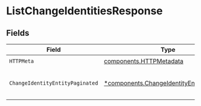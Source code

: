 # ListChangeIdentitiesResponse


## Fields

| Field                                                                                                 | Type                                                                                                  | Required                                                                                              | Description                                                                                           |
| ----------------------------------------------------------------------------------------------------- | ----------------------------------------------------------------------------------------------------- | ----------------------------------------------------------------------------------------------------- | ----------------------------------------------------------------------------------------------------- |
| `HTTPMeta`                                                                                            | [components.HTTPMetadata](../../models/components/httpmetadata.md)                                    | :heavy_check_mark:                                                                                    | N/A                                                                                                   |
| `ChangeIdentityEntityPaginated`                                                                       | [*components.ChangeIdentityEntityPaginated](../../models/components/changeidentityentitypaginated.md) | :heavy_minus_sign:                                                                                    | Retrieve all identities for the change                                                                |